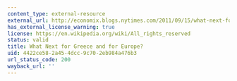 ```yaml
---
content_type: external-resource
external_url: http://economix.blogs.nytimes.com/2011/09/15/what-next-for-greece-and-for-europe/
has_external_license_warning: true
license: https://en.wikipedia.org/wiki/All_rights_reserved
status: valid
title: What Next for Greece and for Europe?
uid: 4422ce58-2a45-4dcc-9c70-2eb984a476b3
url_status_code: 200
wayback_url: ''
---
```

